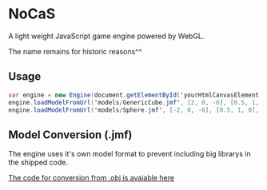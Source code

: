 # NoCaS
A light weight JavaScript game engine powered by WebGL.

The name remains for historic reasons^^

## Usage
```java
var engine = new Engine(document.getElementById('yourHtmlCanvasElement'));
engine.loadModelFromUrl('models/GenericCube.jmf', [2, 0, -6], [0.5, 1, 0]);
engine.loadModelFromUrl('models/Sphere.jmf', [-2, 0, -6], [0.5, 1, 0], [0.1, 0.1, 0.1]);
```

## Model Conversion (.jmf)
The engine uses it's own model format to prevent including big librarys in the shipped code.

[The code for conversion from .obj is avaiable here](https://github.com/Jannled/NoCaS/tree/master/JannledModelFormat)
